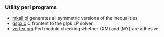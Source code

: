 ### Utility perl programs

* [mkall.pl](mkall) generates all symmetric versions of the inequalities 
* [gspx.c](gspx.c) C frontent to the glpk LP solver
* [vertex.pm](vertex.pm) Perl module checking whether (XM) and (MY) are adhesive

